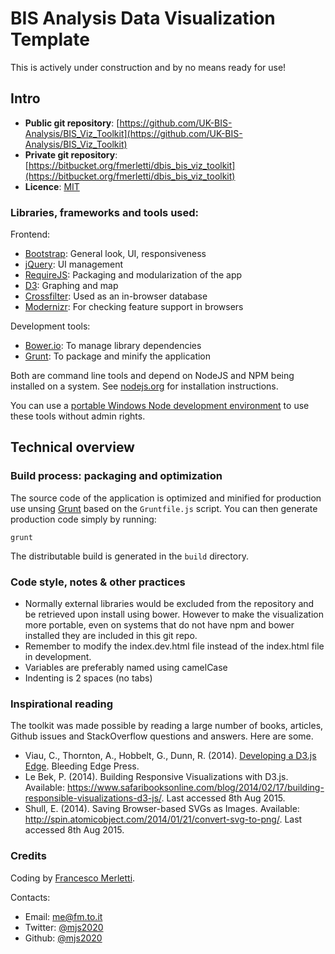 # BIS Analysis Data Visualization Template

This is actively under construction and by no means ready for use!

## Intro

* **Public git repository**: [https://github.com/UK-BIS-Analysis/BIS_Viz_Toolkit](https://github.com/UK-BIS-Analysis/BIS_Viz_Toolkit)
* **Private git repository**: [https://bitbucket.org/fmerletti/dbis_bis_viz_toolkit](https://bitbucket.org/fmerletti/dbis_bis_viz_toolkit)
* **Licence**: [MIT](http://opensource.org/licenses/MIT)

### Libraries, frameworks and tools used:

Frontend:

* [Bootstrap](http://getbootstrap.com/): General look, UI, responsiveness
* [jQuery](https://jquery.com/): UI management
* [RequireJS](http://requirejs.org/): Packaging and modularization of the app
* [D3](http://d3js.org/): Graphing and map
* [Crossfilter](https://github.com/square/crossfilter): Used as an in-browser database
* [Modernizr](http://modernizr.com/): For checking feature support in browsers

Development tools:

* [Bower.io](http://bower.io/): To manage library dependencies
* [Grunt](http://gruntjs.com/): To package and minify the application

Both are command line tools and depend on NodeJS and NPM being installed on a system. See [nodejs.org](https://nodejs.org/) for installation instructions.

You can use a [portable Windows Node development environment](https://github.com/mjs2020/PortableNodeDevEnv) to use these tools without admin rights.

## Technical overview


### Build process: packaging and optimization

The source code of the application is optimized and minified for production use unsing [Grunt](http://gruntjs.com/) based on the ```Gruntfile.js```
script. You can then generate production code simply by running:

    grunt

The distributable build is generated in the ```build``` directory.

### Code style, notes & other practices

* Normally external libraries would be excluded from the repository and be retrieved upon install using bower. However to make the 
  visualization more portable, even on systems that do not have npm and bower installed they are included in this git repo.
* Remember to modify the index.dev.html file instead of the index.html file in development.
* Variables are preferably named using camelCase
* Indenting is 2 spaces (no tabs)

### Inspirational reading

The toolkit was made possible by reading a large number of books, articles, Github issues and StackOverflow questions and answers. Here are some.

* Viau, C., Thornton, A., Hobbelt, G., Dunn, R. (2014). [Developing a D3.js Edge](http://bleedingedgepress.com/our-books/developing-a-d3-js-edge/). Bleeding Edge Press.
* Le Bek, P. (2014). Building Responsive Visualizations with D3.js. Available: https://www.safaribooksonline.com/blog/2014/02/17/building-responsible-visualizations-d3-js/. Last accessed 8th Aug 2015.
* Shull, E. (2014). Saving Browser-based SVGs as Images. Available: http://spin.atomicobject.com/2014/01/21/convert-svg-to-png/. Last accessed 8th Aug 2015.

### Credits

Coding by [Francesco Merletti](http://fm.to.it).

Contacts:

* Email: [me@fm.to.it](mailto:me@fm.to.it)
* Twitter: [@mjs2020](http://fm.to.it/tw)
* Github: [@mjs2020](http://fm.to.it/gh)